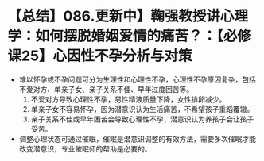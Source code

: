 # 【总结】086.更新中】鞠强教授讲心理学：如何摆脱婚姻爱情的痛苦？：【必修课25】心因性不孕分析与对策

-   难以怀孕或不孕问题可分为生理性和心理性不孕，心理性不孕原因复杂，包括不爱对方、单亲子女、亲子关系不佳、早年过度困苦等。
    1.  不爱对方导致心理性不孕，男性精液质量下降，女性排卵减少。
    2.  单亲子女不容易怀孕，因为潜意识认为生活痛苦，不希望孩子重蹈覆辙。
    3.  亲子关系不佳或早年困苦会导致心理性不孕，潜意识认为养孩子会让孩子受苦。
-   调整心理状态可通过催眠，催眠是潜意识调整的有效方法，需要多次催眠才能改变潜意识，专业催眠师的帮助是必要的。